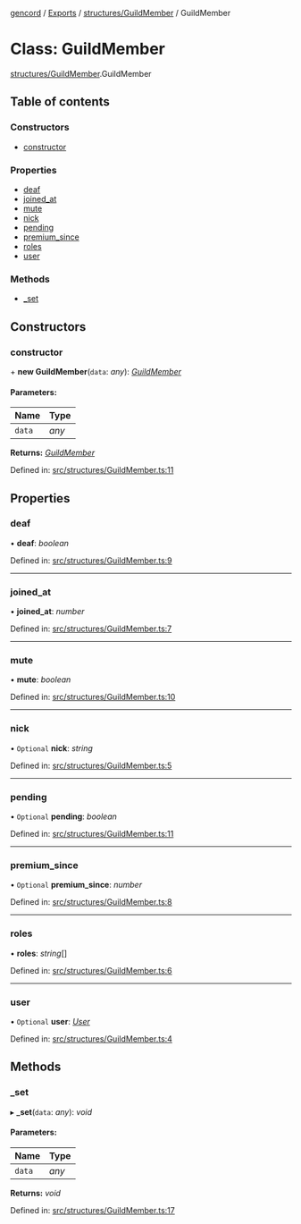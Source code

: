 [gencord](../README.md) / [Exports](../modules.md) / [structures/GuildMember](../modules/structures_guildmember.md) / GuildMember

# Class: GuildMember

[structures/GuildMember](../modules/structures_guildmember.md).GuildMember

## Table of contents

### Constructors

- [constructor](structures_guildmember.guildmember.md#constructor)

### Properties

- [deaf](structures_guildmember.guildmember.md#deaf)
- [joined_at](structures_guildmember.guildmember.md#joined_at)
- [mute](structures_guildmember.guildmember.md#mute)
- [nick](structures_guildmember.guildmember.md#nick)
- [pending](structures_guildmember.guildmember.md#pending)
- [premium_since](structures_guildmember.guildmember.md#premium_since)
- [roles](structures_guildmember.guildmember.md#roles)
- [user](structures_guildmember.guildmember.md#user)

### Methods

- [\_set](structures_guildmember.guildmember.md#_set)

## Constructors

### constructor

\+ **new GuildMember**(`data`: _any_): [_GuildMember_](structures_guildmember.guildmember.md)

#### Parameters:

| Name   | Type  |
| :----- | :---- |
| `data` | _any_ |

**Returns:** [_GuildMember_](structures_guildmember.guildmember.md)

Defined in: [src/structures/GuildMember.ts:11](https://github.com/Gencord/gencord/blob/a52c25b/src/structures/GuildMember.ts#L11)

## Properties

### deaf

• **deaf**: _boolean_

Defined in: [src/structures/GuildMember.ts:9](https://github.com/Gencord/gencord/blob/a52c25b/src/structures/GuildMember.ts#L9)

---

### joined_at

• **joined_at**: _number_

Defined in: [src/structures/GuildMember.ts:7](https://github.com/Gencord/gencord/blob/a52c25b/src/structures/GuildMember.ts#L7)

---

### mute

• **mute**: _boolean_

Defined in: [src/structures/GuildMember.ts:10](https://github.com/Gencord/gencord/blob/a52c25b/src/structures/GuildMember.ts#L10)

---

### nick

• `Optional` **nick**: _string_

Defined in: [src/structures/GuildMember.ts:5](https://github.com/Gencord/gencord/blob/a52c25b/src/structures/GuildMember.ts#L5)

---

### pending

• `Optional` **pending**: _boolean_

Defined in: [src/structures/GuildMember.ts:11](https://github.com/Gencord/gencord/blob/a52c25b/src/structures/GuildMember.ts#L11)

---

### premium_since

• `Optional` **premium_since**: _number_

Defined in: [src/structures/GuildMember.ts:8](https://github.com/Gencord/gencord/blob/a52c25b/src/structures/GuildMember.ts#L8)

---

### roles

• **roles**: _string_[]

Defined in: [src/structures/GuildMember.ts:6](https://github.com/Gencord/gencord/blob/a52c25b/src/structures/GuildMember.ts#L6)

---

### user

• `Optional` **user**: [_User_](structures_user.user.md)

Defined in: [src/structures/GuildMember.ts:4](https://github.com/Gencord/gencord/blob/a52c25b/src/structures/GuildMember.ts#L4)

## Methods

### \_set

▸ **\_set**(`data`: _any_): _void_

#### Parameters:

| Name   | Type  |
| :----- | :---- |
| `data` | _any_ |

**Returns:** _void_

Defined in: [src/structures/GuildMember.ts:17](https://github.com/Gencord/gencord/blob/a52c25b/src/structures/GuildMember.ts#L17)
